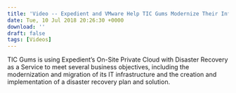 ```yaml
---
title: 'Video -- Expedient and VMware Help TIC Gums Modernize Their Infrastructure with Cloud'
date: Tue, 10 Jul 2018 20:26:30 +0000
download: ''
draft: false
tags: [Videos]
---
```


TIC Gums is using Expedient’s On-Site Private Cloud with Disaster Recovery as a Service to meet several business objectives, including the modernization and migration of its IT infrastructure and the creation and implementation of a disaster recovery plan and solution.